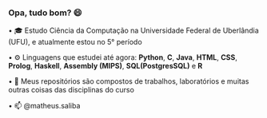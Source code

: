 ### Opa, tudo bom? 😄

• 🎓 Estudo Ciência da Computação na Universidade Federal de Uberlândia (UFU), e atualmente estou no 5° período

• ⚙️ Linguagens que estudei até agora: **Python**, **C**, **Java**, **HTML**, **CSS**, **Prolog**, **Haskell**, **Assembly (MIPS)**, **SQL(PostgresSQL)** e **R**

• 📁 Meus repositórios são compostos de trabalhos, laboratórios e muitas outras coisas das disciplinas do curso

• 📫 @matheus.saliba

